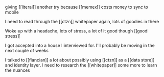 giving [[literal]] another try because [[memex]] costs money to sync to mobile

I need to read through the [[ctzn]] whitepaper again, lots of goodies in there

Woke up with a headache, lots of stress, a lot of it good though [[good stress]]

I got accepted into a house I interviewed for. I'll probably be moving in the next couple of weeks

I talked to [[flancian]] a lot about possibly using [[ctzn]] as a [[data store]] and identity layer. I need to research the [[whitepaper]] some more to learn the nuances
